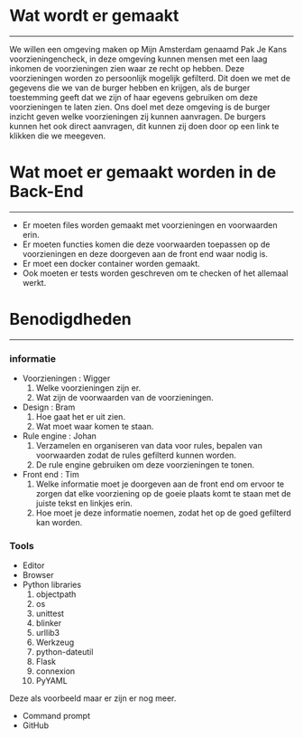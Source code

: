 # Wat wordt er gemaakt
---
We willen een omgeving maken op Mijn Amsterdam genaamd Pak Je Kans voorzieningencheck, in deze omgeving kunnen mensen met een laag inkomen de voorzieningen zien waar ze recht op hebben. Deze voorzieningen worden zo persoonlijk mogelijk gefilterd. Dit doen we met de gegevens die we van de burger hebben en krijgen, als de burger toestemming geeft dat we zijn of haar egevens gebruiken om deze voorzieningen te laten zien. Ons doel met deze omgeving is de burger inzicht geven welke voorzieningen zij kunnen aanvragen. De burgers kunnen het ook direct aanvragen, dit kunnen zij doen door op een link te klikken die we meegeven.

# Wat moet er gemaakt worden in de Back-End
---
* Er moeten files worden gemaakt met voorzieningen en voorwaarden erin.
* Er moeten functies komen die deze voorwaarden toepassen op de voorzieningen en deze doorgeven aan de front end waar nodig is.
* Er moet een docker container worden gemaakt.
* Ook moeten er tests worden geschreven om te checken of het allemaal werkt.

# Benodigdheden
---

### informatie

* Voorzieningen : Wigger
    1. Welke voorzieningen zijn er.
    2. Wat zijn de voorwaarden van de voorzieningen.
* Design : Bram
    1. Hoe gaat het er uit zien.
    2. Wat moet waar komen te staan.
* Rule engine : Johan
    1. Verzamelen en organiseren van data voor rules, bepalen van voorwaarden zodat de rules gefilterd kunnen worden.
    2. De rule engine gebruiken om deze voorzieningen te tonen.
* Front end : Tim
    1. Welke informatie moet je doorgeven aan de front end om ervoor te zorgen dat elke voorziening op de goeie plaats komt te staan met de juiste tekst en linkjes erin.
    2. Hoe moet je deze informatie noemen, zodat het op de goed gefilterd kan worden.

### Tools

* Editor
* Browser 
* Python libraries
    1. objectpath
    2. os
    3. unittest
    4. blinker
    5. urllib3
    6. Werkzeug
    7. python-dateutil
    8. Flask
    9. connexion
    10. PyYAML

Deze als voorbeeld maar er zijn er nog meer.
* Command prompt 
* GitHub
